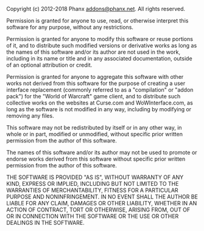 Copyright (c) 2012-2018 Phanx <addons@phanx.net>. All rights reserved.

Permission is granted for anyone to use, read, or otherwise interpret this
software for any purpose, without any restrictions.

Permission is granted for anyone to modify this software or reuse portions
of it, and to distribute such modified versions or derivative works as long
as the names of this software and/or its author are not used in the work,
including in its name or title and in any associated documentation, outside
of an optional attribution or credit.

Permission is granted for anyone to aggregate this software with other works
not derived from this software for the purpose of creating a user interface
replacement (commonly referred to as a "compilation" or "addon pack") for the
"World of Warcraft" game client, and to distribute such collective works on
the websites at Curse.com and WoWInterface.com, as long as the software is
not modified in any way, including by modifying or removing any files.

This software may not be redistributed by itself or in any other way, in whole
or in part, modified or unmodified, without specific prior written permission
from the author of this software.

The names of this software and/or its author may not be used to promote or
endorse works derived from this software without specific prior written
permission from the author of this software.

THE SOFTWARE IS PROVIDED "AS IS", WITHOUT WARRANTY OF ANY KIND, EXPRESS OR
IMPLIED, INCLUDING BUT NOT LIMITED TO THE WARRANTIES OF MERCHANTABILITY, 
FITNESS FOR A PARTICULAR PURPOSE AND NONINFRINGEMENT. IN NO EVENT SHALL THE 
AUTHOR BE LIABLE FOR ANY CLAIM, DAMAGES OR OTHER LIABILITY, WHETHER IN AN 
ACTION OF CONTRACT, TORT OR OTHERWISE, ARISING FROM, OUT OF OR IN CONNECTION 
WITH THE SOFTWARE OR THE USE OR OTHER DEALINGS IN THE SOFTWARE.
